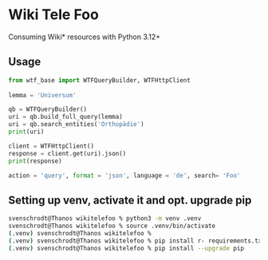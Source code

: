  # Wiki Tele Foo

 Consuming Wiki* resources with Python 3.12+


 ## Usage
 ```python
from wtf_base import WTFQueryBuilder, WTFHttpClient
    
lemma = 'Universum'

qb = WTFQueryBuilder()
uri = qb.build_full_query(lemma)
uri = qb.search_entities('Orthopädie')
print(uri)

client = WTFHttpClient()
response = client.get(uri).json()
print(response)
 
action = 'query', format = 'json', language = 'de', search= 'Foo'
 ```


 ## Setting up venv, activate it and opt. upgrade pip
 ```bash
svenschrodt@Thanos wikitelefoo % python3 -m venv .venv
svenschrodt@Thanos wikitelefoo % source .venv/bin/activate
(.venv) svenschrodt@Thanos wikitelefoo % 
(.venv) svenschrodt@Thanos wikitelefoo % pip install r- requirements.txt 
(.venv) svenschrodt@Thanos wikitelefoo % pip install --upgrade pip
 ```